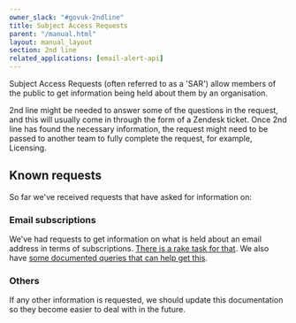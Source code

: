 ```yaml
---
owner_slack: "#govuk-2ndline"
title: Subject Access Requests
parent: "/manual.html"
layout: manual_layout
section: 2nd line
related_applications: [email-alert-api]
---
```


Subject Access Requests (often referred to as a 'SAR') allow members of the
public to get information being held about them by an organisation.

2nd line might be needed to answer some of the questions in the request, and
this will usually come in through the form of a Zendesk ticket. Once 2nd line
has found the necessary information, the request might need to be passed to
another team to fully complete the request, for example, Licensing.

## Known requests

So far we've received requests that have asked for information on:

### Email subscriptions

We've had requests to get information on what is held about an email address
in terms of subscriptions. [There is a rake task for that][rake-task].
We also have [some documented queries that can help get this][email-alert-api-analytics].

[email-alert-api-analytics]: /manual/email-alert-api-analytics.html
[rake-task]: /apis/email-alert-api/tasks.html#view-subscribers-subscriptions

### Others

If any other information is requested, we should update this documentation so
they become easier to deal with in the future.
